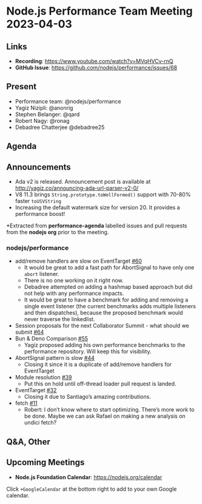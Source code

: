 # Node.js  Performance Team Meeting 2023-04-03

## Links

* **Recording**:  https://www.youtube.com/watch?v=MVqHVCv-rnQ
* **GitHub Issue**: https://github.com/nodejs/performance/issues/68

## Present

* Performance team: @nodejs/performance
* Yagiz Nizipli: @anonrig
* Stephen Belanger: @qard
* Robert Nagy: @ronag
* Debadree Chatterjee @debadree25


## Agenda

## Announcements

* Ada v2 is released. Announcement post is available at http://yagiz.co/announcing-ada-url-parser-v2-0/
* V8 11.3 brings `String.prototype.toWellFormed()` support with 70-80% faster `toUSVString`
* Increasing the default watermark size for version 20. It provides a performance boost!

*Extracted from **performance-agenda** labelled issues and pull requests from the **nodejs org** prior to the meeting.

### nodejs/performance

* add/remove handlers are slow on EventTarget [#60](https://github.com/nodejs/performance/issues/60)
  * It would be great to add a fast path for AbortSignal to have only one `abort` listener.
  * There is no one working on it right now.
  * Debadree attempted on adding a hashmap based approach but did not help with any performance impacts.
  * It would be great to have a benchmark for adding and removing a single event listener (the current benchmarks adds multiple listeners and then dispatches), because the proposed benchmark would never traverse the linkedlist.
* Session proposals for the next Collaborator Summit - what should we submit [#64](https://github.com/nodejs/performance/issues/64)
* Bun & Deno Comparison [#55](https://github.com/nodejs/performance/issues/55)
  * Yagiz proposed adding his own performance benchmarks to the performance repository. Will keep this for visibility.
* AbortSignal pattern is slow [#44](https://github.com/nodejs/performance/issues/44)
  * Closing it since it is a duplicate of add/remove handlers for EventTarget
* Module resolution [#39](https://github.com/nodejs/performance/issues/39)
  * Put this on hold until off-thread loader pull request is landed.
* EventTarget [#32](https://github.com/nodejs/performance/issues/32)
  * Closing it due to Santiago’s amazing contributions.
* fetch [#11](https://github.com/nodejs/performance/issues/11)
  * Robert: I don’t know where to start optimizing. There’s more work to be done. Maybe we can ask Rafael on making a new analysis on undici fetch?


## Q&A, Other

## Upcoming Meetings

* **Node.js Foundation Calendar**: https://nodejs.org/calendar

Click `+GoogleCalendar` at the bottom right to add to your own Google calendar.

